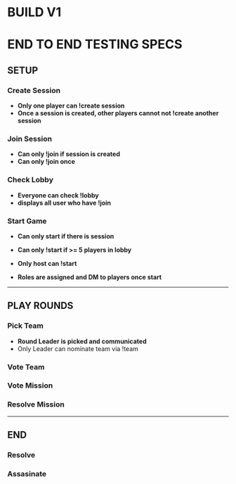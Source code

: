 # BUILD V1

# END TO END TESTING SPECS

## SETUP

### Create Session

- **Only one player can !create session**
- **Once a session is created, other players cannot not !create another session**

### Join Session

- **Can only !join if session is created**
- **Can only !join once**

### Check Lobby

- **Everyone can check !lobby**
- **displays all user who have !join**

### Start Game
- **Can only start if there is session**
- **Can only !start if >= 5 players in lobby**
- **Only host can !start**

- **Roles are assigned and DM to players once start**

---

## PLAY ROUNDS

### Pick Team
- **Round Leader is picked and communicated**
- Only Leader can nominate team via !team

### Vote Team

### Vote Mission

### Resolve Mission

---

## END

### Resolve 

### Assasinate